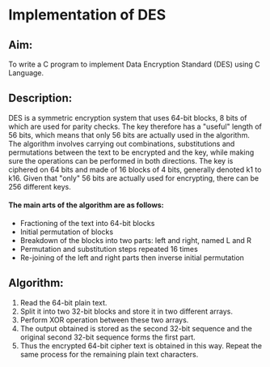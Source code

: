 # Implementation of DES

## Aim:

To write a C program to implement Data Encryption Standard (DES) using C Language.

## Description:

DES is a symmetric encryption system that uses 64-bit blocks, 8 bits of which are
used for parity checks. The key therefore has a "useful" length of 56 bits, which means that
only 56 bits are actually used in the algorithm. The algorithm involves carrying out
combinations, substitutions and permutations between the text to be encrypted and the key,
while making sure the operations can be performed in both directions. The key is ciphered on
64 bits and made of 16 blocks of 4 bits, generally denoted k1 to k16. Given that "only" 56 bits
are actually used for encrypting, there can be 256 different keys.

#### The main arts of the algorithm are as follows:

- Fractioning of the text into 64-bit blocks
- Initial permutation of blocks
- Breakdown of the blocks into two parts: left and right, named L and R
- Permutation and substitution steps repeated 16 times
- Re-joining of the left and right parts then inverse initial permutation

## Algorithm:

1. Read the 64-bit plain text.
2. Split it into two 32-bit blocks and store it in two different arrays.
3. Perform XOR operation between these two arrays.
4. The output obtained is stored as the second 32-bit sequence and the original second 32-bit sequence forms the first part.
5. Thus the encrypted 64-bit cipher text is obtained in this way. Repeat the same process for the remaining plain text characters.

